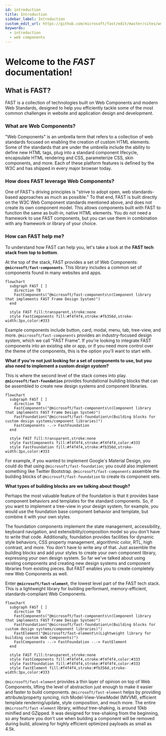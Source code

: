 ```yaml
---
id: introduction
title: Introduction
sidebar_label: Introduction
custom_edit_url: https://github.com/microsoft/fast/edit/master/sites/website/src/docs/introduction.md
keywords:
  - introduction
  - web components
---
```


# Welcome to the <i>FAST</i> documentation!

## What is FAST?

FAST is a collection of technologies built on Web Components and modern Web Standards, designed to help you efficiently tackle some of the most common challenges in website and application design and development.

### What are Web Components?

"Web Components" is an umbrella term that refers to a collection of web standards focused on enabling the creation of custom HTML elements. Some of the standards that are under the umbrella include the ability to define new HTML tags, plug into a standard component lifecycle, encapsulate HTML rendering and CSS, parameterize CSS, skin components, and more. Each of these platform features is defined by the W3C and has shipped in every major browser today.

### How does FAST leverage Web Components?

One of FAST's driving principles is "strive to adopt open, web standards-based approaches as much as possible." To that end, FAST is built directly on the W3C Web Component standards mentioned above, and does not create its own component model. This allows components built with FAST to function the same as built-in, native HTML elements. You do not need a framework to use FAST components, but you can use them in combination with any framework or library of your choice.

### How can FAST help me?

To understand how FAST can help you, let's take a look at the **FAST tech stack from top to bottom**. 

At the top of the stack, FAST provides a set of Web Components: **`@microsoft/fast-components`**. This library includes a common set of components found in many websites and apps.

<div markdown="1" style={{ display:"flex", justifyContent:"center", marginBottom:"20px" }}>

```mermaid
flowchart
  subgraph FAST [ ]
    direction TB
    FastComponents("@microsoft/fast-components\n(Component library that implements FAST Frame Design System)")
  end

  style FAST fill:transparent,stroke:none
  style FastComponents fill:#f4f4f4,stroke:#fb356d,stroke-width:3px,color:#333
```

</div>

Example components include button, card, modal, menu, tab, tree-view, and more. `@microsoft/fast-components` provides an industry-focused design system, which we call "FAST Frame". If you're looking to integrate FAST components into an existing site or app, or if you need more control over the theme of the components, this is the option you'll want to start with.

**What if you're not just looking for a set of components to use, but you also need to implement a custom *design system*?** 

This is where the second level of the stack comes into play. **`@microsoft/fast-foundation`** provides foundational building blocks that can be assembled to create new design systems and component libraries. 

<div markdown="1" style={{ display:"flex", justifyContent:"center", marginBottom:"20px" }}>

```mermaid
flowchart
  subgraph FAST [ ]
    direction TB
    FastComponents("@microsoft/fast-components\n(Component library that implements FAST Frame Design System)")
    FastFoundation("@microsoft/fast-foundation\n(Building blocks for custom design systems/component libraries)")
    FastComponents -.-> FastFoundation
  end

  style FAST fill:transparent,stroke:none
  style FastComponents fill:#f4f4f4,stroke:#f4f4f4,color:#333
  style FastFoundation fill:#f4f4f4,stroke:#fb356d,stroke-width:3px,color:#333
```
</div>

For example, if you wanted to implement Google's Material Design, you could do that using `@microsoft/fast-foundation`; you could also implement something like Twitter Bootstrap. `@microsoft/fast-components` assemble the building blocks of `@microsoft/fast-foundation` to create its component sets. 

**What types of building blocks are we talking about though?** 

Perhaps the most valuable feature of the foundation is that it provides base component behaviors and templates for the standard components. So, if you want to implement a tree-view in your design system, for example, you would use the foundation base component behavior and template, but combine it with your own styles. 

The foundation components implement the state management, accessibility, keyboard navigation, and extensibility/composition model so you don't have to write that code. Additionally, foundation provides facilities for dynamic style behaviors, CSS property management, algorithmic color, RTL, high contrast, and more. You don't have to write any of that. Just assemble the building blocks and add your styles to create your own component library, expressing your own design system. So far we've talked about using existing components and creating new design systems and component libraries from existing pieces. But FAST enables you to create completely new Web Components as well. 

Enter **`@microsoft/fast-element`**, the lowest level part of the FAST tech stack. This is a lightweight library for building performant, memory-efficient, standards-compliant Web Components.

<div markdown="1" style={{ display:"flex", justifyContent:"center", marginBottom:"20px" }}>

```mermaid
flowchart
  subgraph FAST [ ]
    direction TB
    FastComponents("@microsoft/fast-components\n(Component library that implements FAST Frame Design System)")
    FastFoundation("@microsoft/fast-foundation\n(Building blocks for custom design systems/component libraries)")
    FastElement("@microsoft/fast-element\n(Lightweight library for building custom Web Components)")
    FastComponents -.-> FastFoundation -.-> FastElement 
  end

  style FAST fill:transparent,stroke:none
  style FastComponents fill:#f4f4f4,stroke:#f4f4f4,color:#333
  style FastFoundation fill:#f4f4f4,stroke:#f4f4f4,color:#333
  style FastElement fill:#f4f4f4,stroke:#fb356d,stroke-width:3px,color:#333
```
</div>

`@microsoft/fast-element` provides a thin layer of opinion on top of Web Components, lifting the level of abstraction just enough to make it easier and faster to build components. `@microsoft/fast-element` helps by providing attribute/property syncing, rich Model-View-ViewModel (MVVM), efficient template rendering/update, style composition, and much more. The entire `@microsoft/fast-element` library, *without* tree-shaking, is around 10kb minified and GZipped. It was designed for tree-shaking from the beginning, so any feature you don't use when building a component will be removed during build, allowing for highly efficient optimized payloads as small as 4.5k.
